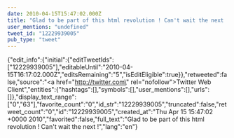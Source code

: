 ```yaml
---
date: 2010-04-15T15:47:02.000Z
title: "Glad to be part of this html revolution ! Can't wait the next !″"
user_mentions: "undefined"
tweet_id: "12229939005"
pub_type: "tweet"
---
```

{"edit_info":{"initial":{"editTweetIds":["12229939005"],"editableUntil":"2010-04-15T16:17:02.000Z","editsRemaining":"5","isEditEligible":true}},"retweeted":false,"source":"<a href=\"http://twitter.com\" rel=\"nofollow\">Twitter Web Client</a>","entities":{"hashtags":[],"symbols":[],"user_mentions":[],"urls":[]},"display_text_range":["0","63"],"favorite_count":"0","id_str":"12229939005","truncated":false,"retweet_count":"0","id":"12229939005","created_at":"Thu Apr 15 15:47:02 +0000 2010","favorited":false,"full_text":"Glad to be part of this html revolution ! Can't wait the next !","lang":"en"}

